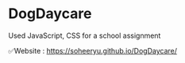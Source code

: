 # DogDaycare
Used JavaScript, CSS for a school assignment

✅Website : https://soheeryu.github.io/DogDaycare/
